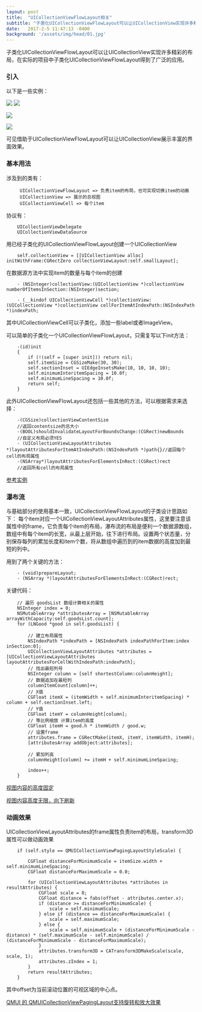 ```yaml
---
layout: post
title:  "UICollectionViewFlowLayout相关"
subtitle: "子类化UICollectionViewFlowLayout可以让UICollectionView实现许多精彩的布局，在实际的项目中子类化UICollectionViewFlowLayout得到了广泛的应用..."
date:   2017-2-5 11:47:13 -0400
background: '/assets/img/head/01.jpg'
---
```


子类化UICollectionViewFlowLayout可以让UICollectionView实现许多精彩的布局，在实际的项目中子类化UICollectionViewFlowLayout得到了广泛的应用。
### 引入

以下是一些实例：

![](/imgs/flowlayout/1.png)
![](/imgs/flowlayout/2.png)

![](/imgs/flowlayout/demo.gif)

![](/imgs/flowlayout/demo1.gif)

可见借助于UICollectionViewFlowLayout可以让UICollectionView展示丰富的界面效果。

### 基本用法

涉及到的类有：

```
     UICollectionViewFlowLayout => 负责item的布局，也可实现切换item的动画
     UICollectionView => 展示的总视图
     UICollectionViewCell => 每个item
```

协议有：

```
    UICollectionViewDelegate
    UICollectionViewDataSource
```

用已经子类化的UICollectionViewFlowLayout创建一个UICollectionView

```
    self.collectionView = [[UICollectionView alloc] initWithFrame:CGRectZero collectionViewLayout:self.smallLayout];
```

在数据源方法中实现item的数量与每个item的创建

```
    - (NSInteger)collectionView:(UICollectionView *)collectionView numberOfItemsInSection:(NSInteger)section;

    - (__kindof UICollectionViewCell *)collectionView:(UICollectionView *)collectionView cellForItemAtIndexPath:(NSIndexPath *)indexPath;
```

其中UICollectionViewCell可以子类化，添加一些label或者ImageView。

可以简单的子类化一个UICollectionViewFlowLayout，只需复写以下init方法：

```
    -(id)init
    {
        if (!(self = [super init])) return nil;
        self.itemSize = CGSizeMake(30, 30);
        self.sectionInset = UIEdgeInsetsMake(10, 10, 10, 10);
        self.minimumInteritemSpacing = 10.0f;
        self.minimumLineSpacing = 10.0f;
        return self;
    }
```

此外UICollectionViewFlowLayout还包括一些其他的方法，可以根据需求来选择：

```
    -(CGSize)collectionViewContentSize
    //返回contentsize的总大小
    -(BOOL)shouldInvalidateLayoutForBoundsChange:(CGRect)newBounds
    //自定义布局必须YES
    - (UICollectionViewLayoutAttributes *)layoutAttributesForItemAtIndexPath:(NSIndexPath *)path{}//返回每个cell的布局属性
    -(NSArray*)layoutAttributesForElementsInRect:(CGRect)rect
    //返回所有cell的布局属性
```

[参考实例](https://github.com/ashfurrow/UICollectionViewFlowLayoutExample)

### 瀑布流

与基础部分的使用基本一致，UICollectionViewFlowLayout的子类设计思路如下：
每个item对应一个UICollectionViewLayoutAttributes属性，这里要注意该属性中的frame，它负责每个item的布局，瀑布流的布局是便利一个数据源数组，数组中有每个item的长宽，从最上层开始，往下进行布局。设置两个状态量，分别保存每列的累加长度和item个数，将从数组中遍历到的item数据的高度加到最短的列中。

用到了两个关键的方法：

```
    - (void)prepareLayout;
    - (NSArray *)layoutAttributesForElementsInRect:(CGRect)rect;
```

关键代码：

```
    // 遍历 goodsList 数组计算相关的属性
    NSInteger index = 0;
    NSMutableArray *attributesArray = [NSMutableArray arrayWithCapacity:self.goodsList.count];
    for (LNGood *good in self.goodsList) {

        // 建立布局属性
        NSIndexPath *indexPath = [NSIndexPath indexPathForItem:index inSection:0];
        UICollectionViewLayoutAttributes *attributes = [UICollectionViewLayoutAttributes layoutAttributesForCellWithIndexPath:indexPath];
        // 找出最短列号
        NSInteger column = [self shortestColumn:columnHeight];
        // 数据追加在最短列
        columnItemCount[column]++;
        // X值
        CGFloat itemX = (itemWidth + self.minimumInteritemSpacing) * column + self.sectionInset.left;
        // Y值
        CGFloat itemY = columnHeight[column];
        // 等比例缩放 计算item的高度
        CGFloat itemH = good.h * itemWidth / good.w;
        // 设置frame
        attributes.frame = CGRectMake(itemX, itemY, itemWidth, itemH);
        [attributesArray addObject:attributes];

        // 累加列高
        columnHeight[column] += itemH + self.minimumLineSpacing;

        index++;
    }
```

[视图内容的高度固定](https://github.com/zhouande/TLCollectionWaterfallFlow)

[视图内容高度无限，向下刷新](https://github.com/lengmolehongyan/WaterfallFlowDemo)

### 动画效果

UICollectionViewLayoutAttributes的frame属性负责item的布局，transform3D属性可以做动画效果

```
    if (self.style == QMUICollectionViewPagingLayoutStyleScale) {

        CGFloat distanceForMinimumScale = itemSize.width + self.minimumLineSpacing;
        CGFloat distanceForMaximumScale = 0.0;

        for (UICollectionViewLayoutAttributes *attributes in resultAttributes) {
            CGFloat scale = 0;
            CGFloat distance = fabs(offset - attributes.center.x);
            if (distance >= distanceForMinimumScale) {
                scale = self.minimumScale;
            } else if (distance == distanceForMaximumScale) {
                scale = self.maximumScale;
            } else {
                scale = self.minimumScale + (distanceForMinimumScale - distance) * (self.maximumScale - self.minimumScale) / (distanceForMinimumScale - distanceForMaximumScale);
            }
            attributes.transform3D = CATransform3DMakeScale(scale, scale, 1);
            attributes.zIndex = 1;
        }
        return resultAttributes;
    }
```

其中offset为当前滚动位置的可视区域的中心点。

[QMUI 的 QMUICollectionViewPagingLayout支持旋转和放大效果](https://github.com/QMUI/QMUIDemo_iOS/blob/master/QMUI/QMUIKit/UIKitExtensions/QMUICollectionViewPagingLayout.m)
